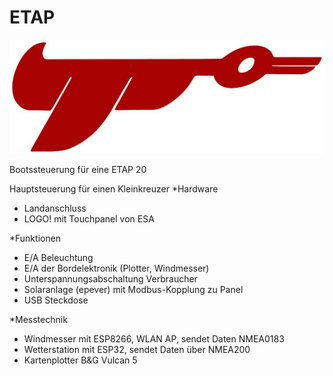 # ETAP 
![Schematics](https://github.com/gerryvel/ETAP/blob/main/etap.jpg)

Bootssteuerung für eine ETAP 20

Hauptsteuerung für einen Kleinkreuzer 
*Hardware

- Landanschluss
- LOGO! mit Touchpanel von ESA

*Funktionen

- E/A Beleuchtung
- E/A der Bordelektronik (Plotter, Windmesser)
- Unterspannungsabschaltung Verbraucher
- Solaranlage (epever) mit Modbus-Kopplung zu Panel
- USB Steckdose

*Messtechnik

- Windmesser mit ESP8266, WLAN AP, sendet Daten NMEA0183
- Wetterstation mit ESP32, sendet Daten über NMEA200
- Kartenplotter B&G Vulcan 5

